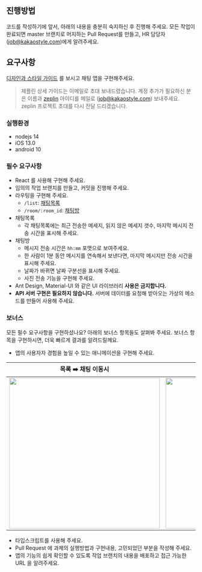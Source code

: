 ## 진행방법

코드를 작성하기에 앞서, 아래의 내용을 충분히 숙지하신 후 진행해 주세요.
모든 작업이 완료되면 master 브랜치로 머지하는 Pull Request를 만들고, HR 담당자 (job@kakaostyle.com)에게 알려주세요.

## 요구사항

[디자인과 스타일 가이드](https://scene.zeplin.io/project/5d527bdedd6f4cb2bffa5538) 를 보시고 채팅 앱을 구현해주세요.

> 제플린 상세 가이드는 이메일로 초대 보내드렸습니다. 
  계정 추가가 필요하신 분은 이름과 [zeplin](https://zeplin.io/) 아이디를 메일로 (job@kakaostyle.com) 보내주세요. zeplin 프로젝트 초대를 다시 전달 드리겠습니다. 

### 실행환경

* nodejs 14
* iOS 13.0
* android 10

### 필수 요구사항

* React 를 사용해 구현해 주세요.
* 임의의 작업 브랜치를 만들고, 커밋을 진행해 주세요.
* 라우팅을 구현해 주세요.
  * `/list`: [채팅목록](https://scene.zeplin.io/project/5d527bdedd6f4cb2bffa5538/screen/5d527bfb82415f9b2afb4e19)
  * `/room/:room_id`: [채팅방](https://scene.zeplin.io/project/5d527bdedd6f4cb2bffa5538/screen/5d527bfca0b25b9b90224798)
* 채팅목록
  * 각 채팅목록에는 최근 전송한 메세지, 읽지 않은 메세지 갯수, 마지막 메시지 전송 시간을 표시해 주세요.
* 채팅방
  * 메시지 전송 시간은 `hh:mm` 포맷으로 보여주세요.
  * 한 사람이 1분 동안 메시지를 연속해서 보낸다면, 마지막 메시지만 전송 시간을 표시해 주세요.
  * 날짜가 바뀌면 날짜 구분선을 표시해 주세요.
  * 사진 전송 기능을 구현해 주세요.
* Ant Design, Material-UI 와 같은 UI 라이브러리 **사용은 금지합니다.**
* **API 서버 구현은 필요하지 않습니다.** 서버에 데이터를 요청해 받아오는 가상의 메소드를 만들어 사용해 주세요.

### 보너스

모든 필수 요구사항을 구현하셨나요? 아래의 보너스 항목들도 살펴봐 주세요. 보너스 항목을 구현하시면, 더욱 빠르게 결과를 알려드릴께요.

* 앱의 사용자자 경험을 높일 수 있는 애니메이션을 구현해 주세요.

| 목록 ➡️ 채팅 이동시 | 채팅 ➡️ 사진 추가시 |
| ------ | ----- |
| <img width="400" src="https://user-images.githubusercontent.com/286950/86428650-414b0b00-bd28-11ea-963a-8770f146138a.gif"/> | <img width="400" src="https://user-images.githubusercontent.com/286950/86428653-4314ce80-bd28-11ea-83c9-6b262c02f74c.gif"> |

* 타입스크립트를 사용해 주세요.
* Pull Request 에 과제의 실행방법과 구현내용, 고민되었던 부분을 작성해 주세요.
* 앱의 기능의 쉽게 확인할 수 있도록 작업 브랜치의 내용을 배포하고 접근 가능한 URL 을 알려주세요.
